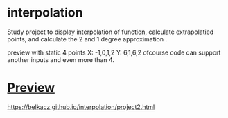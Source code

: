 # interpolation

Study project to display interpolation of function, calculate extrapolatied points, and calculate the 2 and 1 degree approximation .

preview with static 4 points 
X: -1,0,1,2
Y: 6,1,6,2
ofcourse code can support another inputs and even more than 4.

# [Preview](https://belkacz.github.io/interpolation/project2.html)
https://belkacz.github.io/interpolation/project2.html
